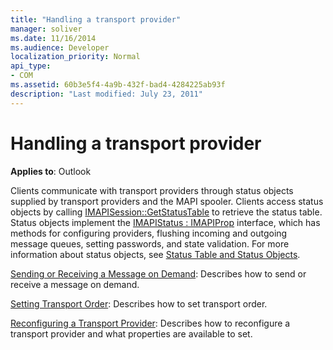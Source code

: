 ```yaml
---
title: "Handling a transport provider"
manager: soliver
ms.date: 11/16/2014
ms.audience: Developer
localization_priority: Normal
api_type:
- COM
ms.assetid: 60b3e5f4-4a9b-432f-bad4-4284225ab93f
description: "Last modified: July 23, 2011"
---
```


# Handling a transport provider
  
**Applies to**: Outlook 
  
Clients communicate with transport providers through status objects supplied by transport providers and the MAPI spooler. Clients access status objects by calling [IMAPISession::GetStatusTable](imapisession-getstatustable.md) to retrieve the status table. Status objects implement the [IMAPIStatus : IMAPIProp](imapistatusimapiprop.md) interface, which has methods for configuring providers, flushing incoming and outgoing message queues, setting passwords, and state validation. For more information about status objects, see [Status Table and Status Objects](status-table-and-status-objects.md).


[Sending or Receiving a Message on Demand](sending-or-receiving-a-message-on-demand.md): Describes how to send or receive a message on demand.
    
[Setting Transport Order](setting-transport-order.md): Describes how to set transport order.
    
[Reconfiguring a Transport Provider](reconfiguring-a-transport-provider.md): Describes how to reconfigure a transport provider and what properties are available to set.
    

